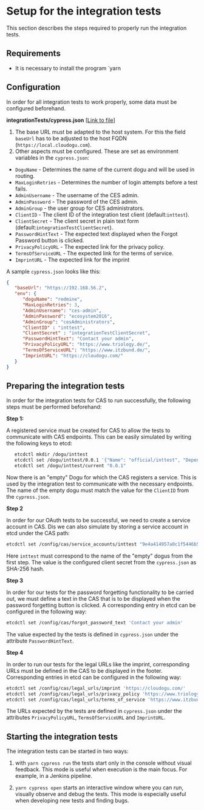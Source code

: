# Setup for the integration tests

This section describes the steps required to properly run the integration tests.

## Requirements

* It is necessary to install the program `yarn

## Configuration

In order for all integration tests to work properly, some data must be configured beforehand.

**integrationTests/cypress.json** [[Link to file](../../integrationTests/cypress.json)]

1) The base URL must be adapted to the host system.
   For this the field `baseUrl` has to be adjusted to the host FQDN (`https://local.cloudogu.com`).
2) Other aspects must be configured.
   These are set as environment variables in the `cypress.json`:
- `DoguName` - Determines the name of the current dogu and will be used in routing.
- `MaxLoginRetries` - Determines the number of login attempts before a test fails.
- `AdminUsername` - The username of the CES admin.
- `AdminPassword` - The password of the CES admin.
- `AdminGroup` - the user group for CES administrators.
- `ClientID` - The client ID of the integration test client (default:`inttest`).
- `ClientSecret` - The client secret in plain text form (default:`integrationTestClientSecret`).
- `PasswordHintText` - The expected text displayed when the Forgot Password button is clicked.
- `PrivacyPolicyURL` - The expected link for the privacy policy.
- `TermsOfServiceURL` - The expected link for the terms of service.
- `ImprintURL` - The expected link for the imprint

A sample `cypress.json` looks like this:
```json
{
   "baseUrl": "https://192.168.56.2",
   "env": {
      "doguName": "redmine",
      "MaxLoginRetries": 3,
      "AdminUsername": "ces-admin",
      "AdminPassword": "ecosystem2016",
      "AdminGroup": "cesAdministrators",
      "ClientID" : "inttest",
      "ClientSecret" : "integrationTestClientSecret",
      "PasswordHintText": "Contact your admin",
      "PrivacyPolicyURL": "https://www.triology.de/",
      "TermsOfServiceURL": "https://www.itzbund.de/",
      "ImprintURL": "https://cloudogu.com/"
   }
}
```

## Preparing the integration tests

In order for the integration tests for CAS to run successfully, the following steps must be performed beforehand:

**Step 1:**

A registered service must be created for CAS to allow the tests to communicate with CAS endpoints. This can be easily simulated by writing the following keys to etcd:
```bash
   etcdctl mkdir /dogu/inttest
   etcdctl set /dogu/inttest/0.0.1 '{"Name": "official/inttest", "Dependencies":["cas"]}'
   etcdctl set /dogu/inttest/current "0.0.1"
```
Now there is an "empty" Dogu for which the CAS registers a service. This is used by the integration test to communicate with the necessary endpoints. The name of the empty dogu must match the value for the `ClientID` from the `cypress.json`.

**Step 2**

In order for our OAuth tests to be successful, we need to create a service account in CAS. Dis we can also simulate by storing a service account in etcd under the CAS path:
```bash
etcdctl set /config/cas/service_accounts/inttest "9e4a414957a0c1f5446b522fb7703e7b761ce904986de7904bf5504f92d143d9"
```
Here `inttest` must correspond to the name of the "empty" dogus from the first step. The value is the configured client secret from the `cypress.json` as SHA-256 hash.

**Step 3**

In order for our tests for the password forgetting functionality to be carried out, we must define a text in the CAS that is to be displayed when the password forgetting button is clicked.
A corresponding entry in etcd can be configured in the following way:

```bash
etcdctl set /config/cas/forgot_password_text 'Contact your admin'
```

The value expected by the tests is defined in `cypress.json` under the attribute `PasswordHintText`.

**Step 4**

In order to run our tests for the legal URLs like the imprint, corresponding URLs must be defined in the CAS to be displayed in the footer.
Corresponding entries in etcd can be configured in the following way:

```bash
etcdctl set /config/cas/legal_urls/imprint 'https://cloudogu.com/'
etcdctl set /config/cas/legal_urls/privacy_policy 'https://www.triology.de/'
etcdctl set /config/cas/legal_urls/terms_of_service 'https://www.itzbund.de/'
```

The URLs expected by the tests are defined in `cypress.json` under the attributes `PrivacyPolicyURL`, `TermsOfServiceURL` and `ImprintURL`.

## Starting the integration tests

The integration tests can be started in two ways:

1. with `yarn cypress run` the tests start only in the console without visual feedback.
   This mode is useful when execution is the main focus.
   For example, in a Jenkins pipeline.

1. `yarn cypress open` starts an interactive window where you can run, visually observe and debug the tests.
   This mode is especially useful when developing new tests and finding bugs.
